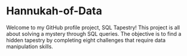 # Hannukah-of-Data
Welcome to my GitHub profile project, SQL Tapestry! This project is all about solving a mystery through SQL queries. The objective is to find a hidden tapestry by completing eight challenges that require data manipulation skills.
